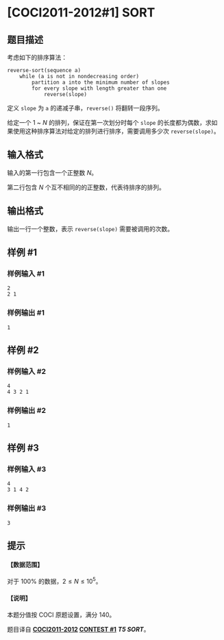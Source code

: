 # [COCI2011-2012#1] SORT

## 题目描述

考虑如下的排序算法：

```
reverse-sort(sequence a)
    while (a is not in nondecreasing order)
        partition a into the minimum number of slopes
        for every slope with length greater than one
            reverse(slope)
```

定义 `slope` 为 `a` 的递减子串，`reverse()` 将翻转一段序列。

给定一个 $1$ ~ $N$ 的排列，保证在第一次划分时每个 `slope` 的长度都为偶数，求如果使用这种排序算法对给定的排列进行排序，需要调用多少次 `reverse(slope)`。

## 输入格式

输入的第一行包含一个正整数 $N$。

第二行包含 $N$ 个互不相同的的正整数，代表待排序的排列。

## 输出格式

输出一行一个整数，表示 `reverse(slope)` 需要被调用的次数。

## 样例 #1

### 样例输入 #1
```
2
2 1
```

### 样例输出 #1

```
1
```

## 样例 #2

### 样例输入 #2
```
4
4 3 2 1
```

### 样例输出 #2

```
1
```

## 样例 #3

### 样例输入 #3
```
4
3 1 4 2
```

### 样例输出 #3

```
3
```

## 提示

#### 【数据范围】

对于 $100\%$ 的数据，$2 \le N \le 10^5$。

#### 【说明】

本题分值按 COCI 原题设置，满分 $140$。

题目译自 **[COCI2011-2012](https://hsin.hr/coci/archive/2011_2012/) [CONTEST #1](https://hsin.hr/coci/archive/2011_2012/contest1_tasks.pdf)** ___T5 SORT___。
